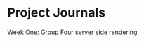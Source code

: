 <!-- TITLE: Our Projects -->
<!-- SUBTITLE: Scratch Notes, Plans, Proposals, Retrospectives...All that good stuff. -->

# Project Journals
[Week One: Group Four](week-one-group-four)
[server side rendering](project-journals/server-side-rendering)
